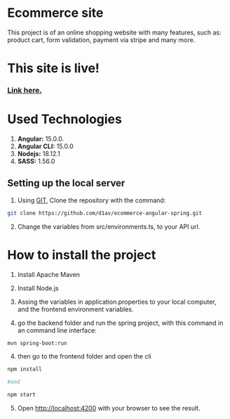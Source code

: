 # Ecommerce site

This project is of an online shopping website with many features, such as:
product cart, form validation, payment via stripe and many more.


# This site is live!

### [Link here.](https://ecommerce-as.vercel.app/)


# Used Technologies

1. **Angular:** 15.0.0.
1. **Angular CLI:** 15.0.0
1. **Nodejs:** 18.12.1
1. **SASS:** 1.56.0

## Setting up the local server

1. Using [GIT](https://git-scm.com/), Clone the repository with the command:
```bash
git clone https://github.com/d1av/ecommerce-angular-spring.git
```
2. Change the variables from src/environments.ts, to your API url.




# How to install the project

1. Install Apache Maven
2. Install Node.js
3. Assing the variables in application.properties to your local computer, and the frontend environment variables.

4. go the backend folder and run the spring project, with this command in an command line interface:

```bash
mvn spring-boot:run

```

4. then go to the frontend folder and open the cli

```bash
npm install

#and

npm start
```

5. Open [http://localhost:4200](http://localhost:4200) with your browser to see the result.
